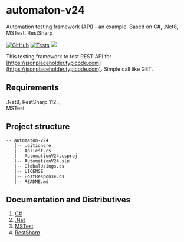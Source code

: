 # automaton-v24

Automation testing framework (API) - an example. Based on C#, .Net8, MSTest, RestSharp

[![GitHub](https://img.shields.io/github/license/mashape/apistatus.svg)](https://github.com/BurhanH/automaton-v24/blob/master/LICENSE)
[![Tests](https://github.com/BurhanH/automaton-v24/actions/workflows/dotnet.yml/badge.svg)](https://github.com/BurhanH/automaton-v24/actions/workflows/dotnet.yml)
![](https://badgen.net/static/made/by%20human/green)


This testing framework to test REST API for [https://jsonplaceholder.typicode.com](https://jsonplaceholder.typicode.com). Simple call like GET.

## Requirements
.Net8, RestSharp 112.*.*, <br>
MSTest<br>

## Project structure
```text
-- automaton-v24
   |-- .gitignore
   |-- ApiTest.cs
   |-- AutomationV24.csproj
   |-- AutomationV24.sln
   |-- GlobalUsings.cs
   |-- LICENSE
   |-- PostResponse.cs
   |-- README.md
```

## Documentation and Distributives

1.  [C#](https://learn.microsoft.com/en-us/dotnet/csharp/)
2.  [.Net](https://dotnet.microsoft.com/en-us/learn/dotnet/what-is-dotnet)
3.  [MSTest](https://learn.microsoft.com/en-us/dotnet/core/testing/unit-testing-csharp-with-mstest)
4.  [RestSharp](https://restsharp.dev/)